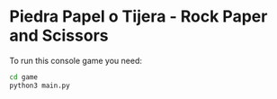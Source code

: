 # Piedra Papel o Tijera - Rock Paper and Scissors

To run this console game you need:

```sh
cd game
python3 main.py
```



